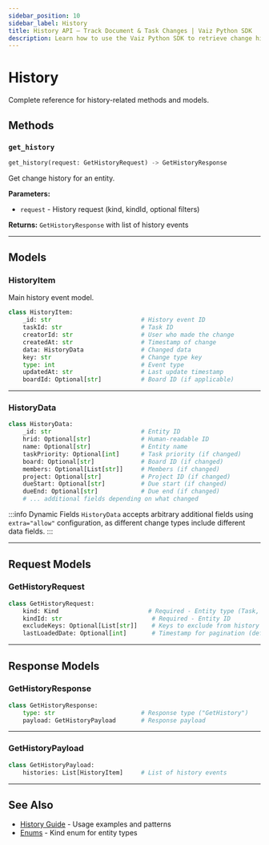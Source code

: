 ```yaml
---
sidebar_position: 10
sidebar_label: History
title: History API — Track Document & Task Changes | Vaiz Python SDK
description: Learn how to use the Vaiz Python SDK to retrieve change history for documents and tasks. Track edits, authors, timestamps, and more.
---
```


# History

Complete reference for history-related methods and models.

## Methods

### `get_history`

```python
get_history(request: GetHistoryRequest) -> GetHistoryResponse
```

Get change history for an entity.

**Parameters:**
- `request` - History request (kind, kindId, optional filters)

**Returns:** `GetHistoryResponse` with list of history events

---

## Models

### HistoryItem

Main history event model.

```python
class HistoryItem:
    _id: str                         # History event ID
    taskId: str                      # Task ID
    creatorId: str                   # User who made the change
    createdAt: str                   # Timestamp of change
    data: HistoryData                # Changed data
    key: str                         # Change type key
    type: int                        # Event type
    updatedAt: str                   # Last update timestamp
    boardId: Optional[str]           # Board ID (if applicable)
```

---

### HistoryData

```python
class HistoryData:
    _id: str                         # Entity ID
    hrid: Optional[str]              # Human-readable ID
    name: Optional[str]              # Entity name
    taskPriority: Optional[int]      # Task priority (if changed)
    board: Optional[str]             # Board ID (if changed)
    members: Optional[List[str]]     # Members (if changed)
    project: Optional[str]           # Project ID (if changed)
    dueStart: Optional[str]          # Due start (if changed)
    dueEnd: Optional[str]            # Due end (if changed)
    # ... additional fields depending on what changed
```

:::info Dynamic Fields
`HistoryData` accepts arbitrary additional fields using `extra="allow"` configuration, as different change types include different data fields.
:::

---

## Request Models

### GetHistoryRequest

```python
class GetHistoryRequest:
    kind: Kind                         # Required - Entity type (Task, Project, etc.)
    kindId: str                         # Required - Entity ID
    excludeKeys: Optional[List[str]]    # Keys to exclude from history
    lastLoadedDate: Optional[int]       # Timestamp for pagination (default: 0)
```

---

## Response Models

### GetHistoryResponse

```python
class GetHistoryResponse:
    type: str                        # Response type ("GetHistory")
    payload: GetHistoryPayload       # Response payload
```

---

### GetHistoryPayload

```python
class GetHistoryPayload:
    histories: List[HistoryItem]     # List of history events
```

---

## See Also

- [History Guide](../guides/history) - Usage examples and patterns
- [Enums](./enums) - Kind enum for entity types

